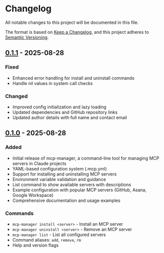 # Changelog

All notable changes to this project will be documented in this file.

The format is based on [Keep a Changelog](https://keepachangelog.com/en/1.0.0/),
and this project adheres to [Semantic Versioning](https://semver.org/spec/v2.0.0.html).

## [0.1.1] - 2025-08-28

### Fixed
- Enhanced error handling for install and uninstall commands
- Handle nil values in system call checks

### Changed  
- Improved config initialization and lazy loading
- Updated dependencies and GitHub repository links
- Updated author details with full name and contact email

## [0.1.0] - 2025-08-28

### Added
- Initial release of mcp-manager, a command-line tool for managing MCP servers in Claude projects
- YAML-based configuration system (.mcp.yml)
- Support for installing and uninstalling MCP servers
- Environment variable validation and guidance
- List command to show available servers with descriptions
- Example configuration with popular MCP servers (GitHub, Asana, Google Workspace)
- Comprehensive documentation and usage examples

### Commands
- `mcp-manager install <server>` - Install an MCP server
- `mcp-manager uninstall <server>` - Remove an MCP server  
- `mcp-manager list` - List all configured servers
- Command aliases: `add`, `remove`, `rm`
- Help and version flags

[0.1.1]: https://github.com/benjaminjackson/mcp-manager/releases/tag/v0.1.1
[0.1.0]: https://github.com/benjaminjackson/mcp-manager/releases/tag/v0.1.0
